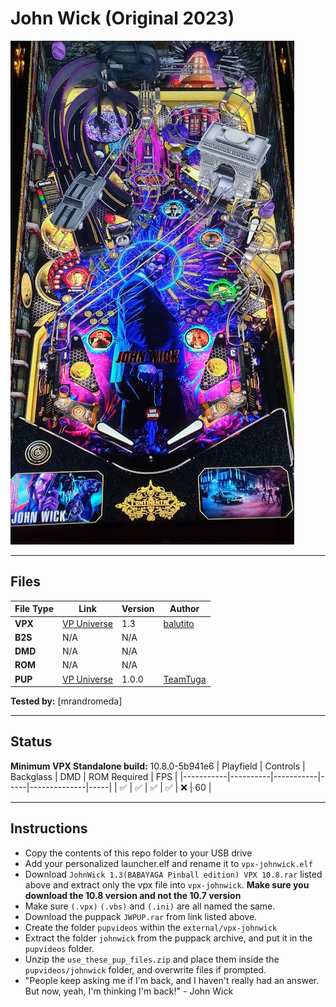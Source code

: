 # John Wick (Original 2023)

![Table Preview](../../images/vpx-johnwick-preview.jpg)

---

## Files
| File Type | Link | Version | Author | 
|-----------|--------|----------|--------------|
| **VPX** | [VP Universe](https://vpuniverse.com/files/file/16522-john-wick-babayaga-pinball-edition/) | 1.3 | [balutito](https://vpuniverse.com/profile/36070-balutito/) |
| **B2S** | N/A | N/A |
| **DMD** | N/A | N/A |
| **ROM** | N/A | N/A |
| **PUP** | [VP Universe](https://vpuniverse.com/files/file/16523-john-wick-babayaga-pinball-edition/) | 1.0.0 | [TeamTuga](https://vpuniverse.com/profile/31843-teamtuga/) |

**Tested by:** [mrandromeda]

---

## Status 
**Minimum VPX Standalone build:** 10.8.0-5b941e6
| Playfield | Controls | Backglass | DMD | ROM Required | FPS | 
|-----------|----------|-----------|-----|--------------|-----|
| :white_check_mark: | :white_check_mark: | :white_check_mark: | :white_check_mark: | :x: | 60 |

---

## Instructions
- Copy the contents of this repo folder to your USB drive
- Add your personalized launcher.elf and rename it to `vpx-johnwick.elf`
- Download `JohnWick 1.3(BABAYAGA Pinball edition) VPX 10.8.rar` listed above and extract only the vpx file into `vpx-johnwick`. **Make sure you download the 10.8 version and not the 10.7 version**
- Make sure `(.vpx)` `(.vbs)` and `(.ini)` are all named the same.
- Download the puppack `JWPUP.rar` from link listed above.
- Create the folder `pupvideos` within the `external/vpx-johnwick`
- Extract the folder `johnwick` from the puppack archive, and put it in the `pupvideos` folder.
- Unzip the `use_these_pup_files.zip` and place them inside the `pupvideos/johnwick` folder, and overwrite files if prompted.
- "People keep asking me if I'm back, and I haven't really had an answer. But now, yeah, I'm thinking I'm back!" - John Wick
